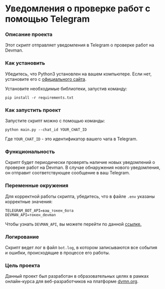 # Уведомления о проверке работ с помощью Telegram

### Описание проекта

Этот скрипт отправляет уведомления в Telegram о проверке работ на Devman.

### Как установить

Убедитесь, что Python3 установлен на вашем компьютере. Если нет, установите его с [официального сайта](https://www.python.org/).

Установите необходимые библиотеки, запустив команду:

```
pip install -r requirements.txt
```

### Как запустить проект

Запустите скрипт можно с помощью команды:

```
python main.py --chat_id YOUR_CHAT_ID
```

Где `YOUR_CHAT_ID` - это идентификатор вашего чата в Telegram.

### Функциональность

Скрипт будет периодически проверять наличие новых уведомлений о проверке работ на Devman. В случае обнаружения нового уведомления, он отправит соответствующее сообщение в ваш Telegram.

### Переменные окружения

Для корректной работы скрипта, убедитесь, что в файле `.env` указаны корректные значения:

```
TELEGRAM_BOT_API=ваш_токен_бота
DEVMAN_API=токен_devman
```

Чтобы узнать `DEVMAN_API`, вы можете перейти по данной [ссылке.](https://dvmn.org/api/docs/) 

### Логирование

Скрипт ведет лог в файл `bot.log`, в котором записываются все события и ошибки, происходящие в процессе его работы.

### Цель проекта

Данный проект был разработан в образовательных целях в рамках онлайн-курса для веб-разработчиков на платформе [dvmn.org](https://dvmn.org/).
